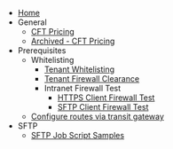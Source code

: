 - [Home](home.md)
- General
    - [CFT Pricing](general/pricing.md)
    - [Archived - CFT Pricing](general/pricing-v1.md)
- Prerequisites
    - Whitelisting
        - [Tenant Whitelisting](whitelisting.md)
        - [Tenant Firewall Clearance](firewall-clearance.md)
        - Intranet Firewall Test
            - [HTTPS Client Firewall Test](https-firewall.md)
            - [SFTP Client Firewall Test](sftp-firewall.md)
    - [Configure routes via transit gateway](/tgw/configure-routes.md)
- SFTP
    - [SFTP Job Script Samples](sftp/job-script.md)

